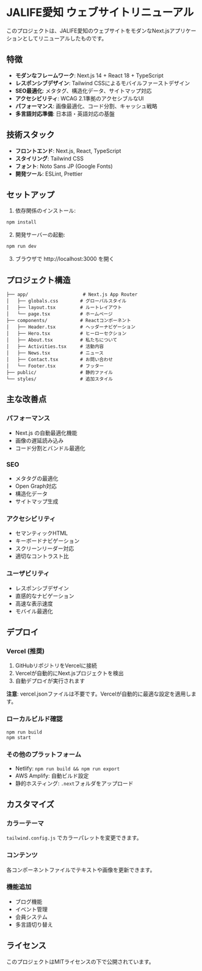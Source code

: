 # JALIFE愛知 ウェブサイトリニューアル

このプロジェクトは、JALIFE愛知のウェブサイトをモダンなNext.jsアプリケーションとしてリニューアルしたものです。

## 特徴

- **モダンなフレームワーク**: Next.js 14 + React 18 + TypeScript
- **レスポンシブデザイン**: Tailwind CSSによるモバイルファーストデザイン
- **SEO最適化**: メタタグ、構造化データ、サイトマップ対応
- **アクセシビリティ**: WCAG 2.1準拠のアクセシブルなUI
- **パフォーマンス**: 画像最適化、コード分割、キャッシュ戦略
- **多言語対応準備**: 日本語・英語対応の基盤

## 技術スタック

- **フロントエンド**: Next.js, React, TypeScript
- **スタイリング**: Tailwind CSS
- **フォント**: Noto Sans JP (Google Fonts)
- **開発ツール**: ESLint, Prettier

## セットアップ

1. 依存関係のインストール:
```bash
npm install
```

2. 開発サーバーの起動:
```bash
npm run dev
```

3. ブラウザで http://localhost:3000 を開く

## プロジェクト構造

```
├── app/                    # Next.js App Router
│   ├── globals.css        # グローバルスタイル
│   ├── layout.tsx         # ルートレイアウト
│   └── page.tsx           # ホームページ
├── components/            # Reactコンポーネント
│   ├── Header.tsx         # ヘッダーナビゲーション
│   ├── Hero.tsx           # ヒーローセクション
│   ├── About.tsx          # 私たちについて
│   ├── Activities.tsx     # 活動内容
│   ├── News.tsx           # ニュース
│   ├── Contact.tsx        # お問い合わせ
│   └── Footer.tsx         # フッター
├── public/                # 静的ファイル
└── styles/                # 追加スタイル
```

## 主な改善点

### パフォーマンス
- Next.js の自動最適化機能
- 画像の遅延読み込み
- コード分割とバンドル最適化

### SEO
- メタタグの最適化
- Open Graph対応
- 構造化データ
- サイトマップ生成

### アクセシビリティ
- セマンティックHTML
- キーボードナビゲーション
- スクリーンリーダー対応
- 適切なコントラスト比

### ユーザビリティ
- レスポンシブデザイン
- 直感的なナビゲーション
- 高速な表示速度
- モバイル最適化

## デプロイ

### Vercel (推奨)
1. GitHubリポジトリをVercelに接続
2. Vercelが自動的にNext.jsプロジェクトを検出
3. 自動デプロイが実行されます

**注意**: vercel.jsonファイルは不要です。Vercelが自動的に最適な設定を適用します。

### ローカルビルド確認
```bash
npm run build
npm start
```

### その他のプラットフォーム
- Netlify: `npm run build && npm run export`
- AWS Amplify: 自動ビルド設定
- 静的ホスティング: `.next`フォルダをアップロード

## カスタマイズ

### カラーテーマ
`tailwind.config.js` でカラーパレットを変更できます。

### コンテンツ
各コンポーネントファイルでテキストや画像を更新できます。

### 機能追加
- ブログ機能
- イベント管理
- 会員システム
- 多言語切り替え

## ライセンス

このプロジェクトはMITライセンスの下で公開されています。